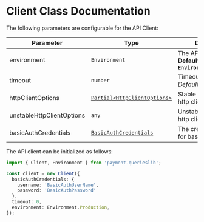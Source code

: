 
# Client Class Documentation

The following parameters are configurable for the API Client:

| Parameter | Type | Description |
|  --- | --- | --- |
| environment | `Environment` | The API environment. <br> **Default: `Environment.Production`** |
| timeout | `number` | Timeout for API calls.<br>*Default*: `0` |
| httpClientOptions | [`Partial<HttpClientOptions>`](../doc/http-client-options.md) | Stable configurable http client options. |
| unstableHttpClientOptions | `any` | Unstable configurable http client options. |
| basicAuthCredentials | [`BasicAuthCredentials`](auth/basic-authentication.md) | The credential object for basicAuth |

The API client can be initialized as follows:

```ts
import { Client, Environment } from 'payment-querieslib';

const client = new Client({
  basicAuthCredentials: {
    username: 'BasicAuthUserName',
    password: 'BasicAuthPassword'
  },
  timeout: 0,
  environment: Environment.Production,
});
```

